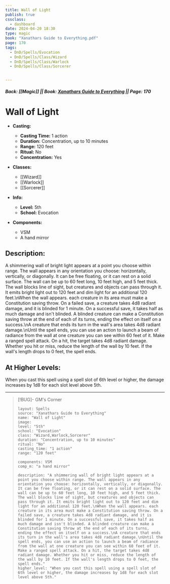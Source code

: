 ```yaml
---
title: Wall of Light
publish: true
cssclass:
  - dashboard
date: 2024-04-20 18:30
type: magic
book: "Xanathars Guide to Everything.pdf"
page: 170
tags:
  - DnD/Spells/Evocation
  - DnD/Spells/Class/Wizard
  - DnD/Spells/Class/Warlock
  - DnD/Spells/Class/Sorcerer


---
```


##### Back: [[Magic]] || Book: [Xanathars Guide to Everything](https://drive.google.com/drive/folders/1O5bhpYizcIT5xxAoLOuzCRht_PVS7VSG?usp=sharing) || Page: 170

# Wall of Light

- **Casting:**
    - **Casting Time:** 1 action
    - **Duration:** Concentration, up to 10 minutes
    - **Range:** 120 feet
    - **Ritual:** No
    - **Concentration:** Yes
- **Classes:**
    - [[Wizard]]
    - [[Warlock]]
    - [[Sorcerer]]

- **Info:**
    - **Level:** 5th
    - **School:** Evocation
- **Components:**
    - VSM
    - A hand mirror

## Description:
A shimmering wall of bright light appears at a point you choose within range. The wall appears in any orientation you choose: horizontally, vertically, or diagonally. It can be free floating, or it can rest on a solid surface. The wall can be up to 60 feet long, 10 feet high, and 5 feet thick. The wall blocks line of sight, but creatures and objects can pass through it. It emits bright light out to 120 feet and dim light for an additional 120 feet.\nWhen the wall appears. each creature in its area must make a Constitution saving throw. On a failed save, a creature takes 4d8 radiant damage, and it is blinded for 1 minute. On a successful save, it takes half as much damage and isn't blinded. A blinded creature can make a Constitution saving throw at the end of each of its turns, ending the effect on itself on a success.\nA creature that ends its turn in the wall's area takes 4d8 radiant damage.\nUntil the spell ends, you can use an action to launch a beam of radiance from the wall at one creature you can see within 60 feet of it. Make a ranged spell attack. On a hit, the target takes 4d8 radiant damage. Whether you hit or miss, reduce the length of the wall by 10 feet. If the wall's length drops to 0 feet, the spell ends.

## At Higher Levels:
When you cast this spell using a spell slot of 6th level or higher, the damage increases by 1d8 for each slot level above 5th.

---

> [!BUG]- GM's Corner
>
> ```statblock
> layout: Spells
> source: "Xanathars Guide to Everything"
> name: "Wall of Light"
> image: 
> level: "5th"
> school: "Evocation"
> class: "Wizard,Warlock,Sorcerer"
> duration: "Concentration, up to 10 minutes"
> ritual: "No"
> casting_time: "1 action"
> range: "120 feet"
>
> components: VSM
> comp_m: "a hand mirror"
>
> description: "A shimmering wall of bright light appears at a point you choose within range. The wall appears in any orientation you choose: horizontally, vertically, or diagonally. It can be free floating, or it can rest on a solid surface. The wall can be up to 60 feet long, 10 feet high, and 5 feet thick. The wall blocks line of sight, but creatures and objects can pass through it. It emits bright light out to 120 feet and dim light for an additional 120 feet.\nWhen the wall appears. each creature in its area must make a Constitution saving throw. On a failed save, a creature takes 4d8 radiant damage, and it is blinded for 1 minute. On a successful save, it takes half as much damage and isn't blinded. A blinded creature can make a Constitution saving throw at the end of each of its turns, ending the effect on itself on a success.\nA creature that ends its turn in the wall's area takes 4d8 radiant damage.\nUntil the spell ends, you can use an action to launch a beam of radiance from the wall at one creature you can see within 60 feet of it. Make a ranged spell attack. On a hit, the target takes 4d8 radiant damage. Whether you hit or miss, reduce the length of the wall by 10 feet. If the wall's length drops to 0 feet, the spell ends."
> higher_level: "When you cast this spell using a spell slot of 6th level or higher, the damage increases by 1d8 for each slot level above 5th."
> ```
